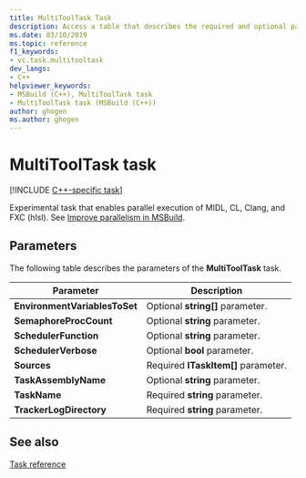 ```yaml
---
title: MultiToolTask Task
description: Access a table that describes the required and optional parameters of the MSBuild MultiToolTask task.
ms.date: 03/10/2019
ms.topic: reference
f1_keywords:
- vc.task.multitooltask
dev_langs:
- C++
helpviewer_keywords:
- MSBuild (C++), MultiToolTask task
- MultiToolTask task (MSBuild (C++))
author: ghogen
ms.author: ghogen
---
```

# MultiToolTask task

[!INCLUDE [C++-specific task](./includes/cpp-task.md)]

Experimental task that enables parallel execution of MIDL, CL, Clang, and FXC (hlsl). See [Improve parallelism in MSBuild](https://devblogs.microsoft.com/cppblog/improved-parallelism-in-msbuild/).

## Parameters

The following table describes the parameters of the **MultiToolTask** task.

|Parameter|Description|
|---------------|-----------------|
|**EnvironmentVariablesToSet**|Optional **string[]** parameter.|
|**SemaphoreProcCount**|Optional **string** parameter.|
|**SchedulerFunction**|Optional **string** parameter.|
|**SchedulerVerbose**|Optional **bool** parameter.|
|**Sources**|Required **ITaskItem[]** parameter.|
|**TaskAssemblyName**|Optional **string** parameter.|
|**TaskName**|Required **string** parameter.|
|**TrackerLogDirectory**|Required **string** parameter.|

## See also

[Task reference](../msbuild/msbuild-task-reference.md)
